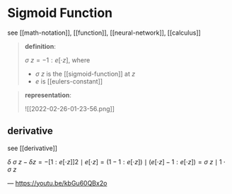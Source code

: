 # Sigmoid Function

see [[math-notation]], [[function]], [[neural-network]], [[calculus]]

> **definition**:
>
> $\sigma\ z = -1 : e[\cdot z]$, where
>
> - $\sigma\ z$ is the [[sigmoid-function]] at $z$
> - $e$ is [[eulers-constant]]

> **representation**:
>
> ![[2022-02-26-01-23-56.png]]

## derivative

see [[derivative]]

$\delta\ \sigma\ z - \delta z = -[1 : e[\cdot z]]2 \mid e[\cdot z] = (1 - 1 : e[\cdot z]) \mid (e[\cdot z] - 1 : e[\cdot z]) = \sigma\ z \mid 1 \cdot \sigma\ z$

&mdash; <https://youtu.be/kbGu60QBx2o>
